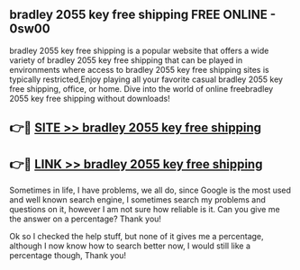 ## bradley 2055 key free shipping FREE ONLINE - 0sw00

bradley 2055 key free shipping is a popular website that offers a wide variety of bradley 2055 key free shipping that can be played in environments where access to bradley 2055 key free shipping sites is typically restricted,Enjoy playing all your favorite casual bradley 2055 key free shipping, office, or home. Dive into the world of online freebradley 2055 key free shipping without downloads!

## 👉🔴 [SITE >> bradley 2055 key free shipping](http://news.freeplayer.one?title=bradley_2055_key_free_shipping&ref=FRRE)

## 👉🔴 [LINK >> bradley 2055 key free shipping](http://news.freeplayer.one?title=bradley_2055_key_free_shipping&ref=FREE)

Sometimes in life, I have problems, we all do, since Google is the most used and well known search engine, I sometimes search my problems and questions on it, however I am not sure how reliable is it. Can you give me the answer on a percentage? Thank you!

Ok so I checked the help stuff, but none of it gives me a percentage, although I now know how to search better now, I would still like a percentage though, Thank you!
